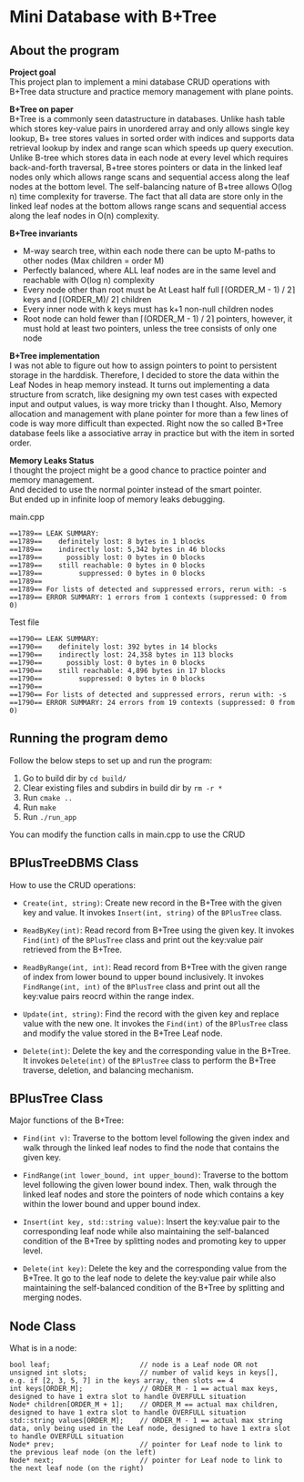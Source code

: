 # Mini Database with B+Tree 

## About the program
**Project goal** <br> 
This project plan to implement a mini database CRUD operations with B+Tree data structure and practice memory management with plane points. <br> 

**B+Tree on paper** <br>
B+Tree is a commonly seen datastructure in databases. Unlike hash table which stores key-value pairs in unordered array and only allows single key lookup, B+ tree stores values in sorted order with indices and supports data retrieval lookup by index and range scan which speeds up query execution. Unlike B-tree which stores data in each node at every level which requires back-and-forth traversal, B+tree stores pointers or data in the linked leaf nodes only which allows range scans and sequential access along the leaf 
nodes at the bottom level. The self-balancing nature of B+tree allows O(log n) time complexity for traverse. The fact that all data are store only in the linked leaf nodes at the bottom allows range scans and sequential access along the leaf nodes in O(n) complexity. <br>
 
**B+Tree invariants**
- M-way search tree, within each node there can be upto M-paths to other nodes (Max children = order M)
- Perfectly balanced, where ALL leaf nodes are in the same level and reachable with O(log n) complexity
- Every node other than root must be At Least half full ⌈(ORDER_M - 1) / 2⌉ keys and ⌈(ORDER_M)/  2⌉ children
- Every inner node with k keys must has k+1 non-null children nodes
- Root node can hold fewer than ⌈(ORDER_M - 1) / 2⌉ pointers, however, it must hold at least two pointers, unless the tree consists of only one node

**B+Tree implementation** <br> 
I was not able to figure out how to assign pointers to point to persistent storage in the harddisk. Therefore, I decided to store the data within the Leaf Nodes in heap memory instead. It turns out implementing a data structure from scratch, like designing my own test cases with expected input and output values, is way more tricky than I thought. Also, Memory allocation and management with plane pointer for more than a few lines of code is way more difficult than expected. Right now the so called B+Tree database feels like a associative array in practice but with the item in sorted order. <br>

**Memory Leaks Status** <br>
I thought the project might be a good chance to practice pointer and memory management. <br> 
And decided to use the normal pointer instead of the smart pointer. <br>
But ended up in infinite loop of memory leaks debugging. <br>   

main.cpp <br> 
```
==1789== LEAK SUMMARY:
==1789==    definitely lost: 8 bytes in 1 blocks
==1789==    indirectly lost: 5,342 bytes in 46 blocks
==1789==      possibly lost: 0 bytes in 0 blocks
==1789==    still reachable: 0 bytes in 0 blocks
==1789==         suppressed: 0 bytes in 0 blocks
==1789==
==1789== For lists of detected and suppressed errors, rerun with: -s
==1789== ERROR SUMMARY: 1 errors from 1 contexts (suppressed: 0 from 0)
```

Test file<br>
```
==1790== LEAK SUMMARY:
==1790==    definitely lost: 392 bytes in 14 blocks
==1790==    indirectly lost: 24,358 bytes in 113 blocks
==1790==      possibly lost: 0 bytes in 0 blocks
==1790==    still reachable: 4,896 bytes in 17 blocks
==1790==         suppressed: 0 bytes in 0 blocks
==1790==
==1790== For lists of detected and suppressed errors, rerun with: -s
==1790== ERROR SUMMARY: 24 errors from 19 contexts (suppressed: 0 from 0)
```


## Running the program demo
Follow the below steps to set up and run the program:
1. Go to build dir by ```cd build/```
2. Clear existing files and subdirs in build dir by ```rm -r *```
3. Run ```cmake ..```
4. Run ```make```
5. Run ```./run_app``` 

You can modify the function calls in main.cpp to use the CRUD <br>


## BPlusTreeDBMS Class
How to use the CRUD operations: <br>
- ```Create(int, string)```: Create new record in the B+Tree with the given key and value. It invokes  ```Insert(int, string)``` of the ```BPlusTree``` class. 

- ```ReadByKey(int)```: Read record from B+Tree using the given key. It invokes ```Find(int)``` of the ```BPlusTree``` class and print out the key:value pair retrieved from the B+Tree.<br>

- ```ReadByRange(int, int)```: Read record from B+Tree with the given range of index from lower bound to upper bound inclusively. It invokes ```FindRange(int, int)``` of the ```BPlusTree``` class and print out all the key:value pairs reocrd within the range index. 

- ```Update(int, string)```: Find the record with the given key and replace value with the new one. It invokes the  ```Find(int)``` of the ```BPlusTree``` class and modify the value stored in the B+Tree Leaf node. <br> 

- ```Delete(int)```: Delete the key and the corresponding value in the B+Tree. It invokes ```Delete(int)``` of the ```BPlusTree``` class to perform the B+Tree traverse, deletion, and balancing mechanism. <br>


## BPlusTree Class
Major functions of the B+Tree: <br> 
- ```Find(int v)```: Traverse to the bottom level following the given index and walk through the linked leaf nodes to find the node that contains the given key.

- ```FindRange(int lower_bound, int upper_bound)```: Traverse to the bottom level following the given lower bound index. Then, walk through the linked leaf nodes and store the pointers of node which contains a key within the lower bound and upper bound index. 

- ```Insert(int key, std::string value)```: Insert the key:value pair to the corresponding leaf node while also maintaining the self-balanced condition of the B+Tree by splitting nodes and promoting key to upper level. 

- ```Delete(int key)```: Delete the key and the corresponding value from the B+Tree. It go to the leaf node to delete the key:value pair while also maintaining the self-balanced condition of the B+Tree by splitting and merging nodes. 

## Node Class
What is in a node: <br> 
```
bool leaf;                      // node is a Leaf node OR not  
unsigned int slots;             // number of valid keys in keys[], e.g. if [2, 3, 5, 7] in the keys array, then slots == 4
int keys[ORDER_M];              // ORDER_M - 1 == actual max keys, designed to have 1 extra slot to handle OVERFULL situation 
Node* children[ORDER_M + 1];    // ORDER_M == actual max children, designed to have 1 extra slot to handle OVERFULL situation 
std::string values[ORDER_M];    // ORDER_M - 1 == actual max string data, only being used in the Leaf node, designed to have 1 extra slot to handle OVERFULL situation 
Node* prev;                     // pointer for Leaf node to link to the previous leaf node (on the left)
Node* next;                     // pointer for Leaf node to link to the next leaf node (on the right)
```


